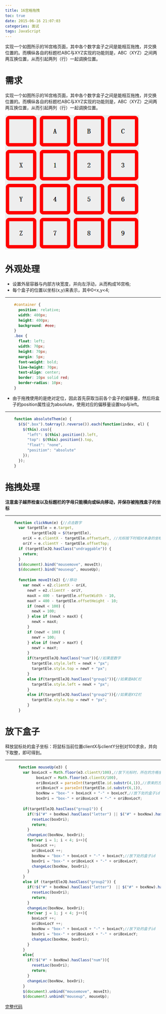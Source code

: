 ```yaml
---
title: 16宫格拖拽
toc: true
date: 2015-06-16 21:07:03
categories: 面试
tags: JavaScript
---
```


实现一个如图所示的16宫格页面，其中各个数字盒子之间是能相互拖拽，并交换位置的。而横纵各自的标题栏ABC与XYZ实现的功能则是，ABC（XYZ）之间两两互换位置，从而引起两列（行）一起调换位置。

<!-- more -->

# 需求
实现一个如图所示的16宫格页面，其中各个数字盒子之间是能相互拖拽，并交换位置的。而横纵各自的标题栏ABC与XYZ实现的功能则是，ABC（XYZ）之间两两互换位置，从而引起两列（行）一起调换位置。

![示意图](/post-img/16宫格拖拽.png)

# 外观处理

- 设置外层容器与内部方块宽度，并向左浮动，从而构成16宫格;
- 每个盒子的位置以坐标(x,y)来表示，其中0<x,y<4;

---

```css
	#container {
	  position: relative;
	  width: 400px;
	  height: 400px;
	  background: #eee;
	}
	.box {
	  float: left;
	  width: 70px;
	  height: 70px;
	  margin: 5px;
	  font-weight: bold;
	  line-height: 70px;
	  text-align: center;
	  border: 10px solid red;
	  border-radius: 10px;
	}
```

- 由于拖拽使用的是绝对定位，因此首先获取当前各个盒子的偏移量，然后将盒子的position属性设为absolute，使用对应的偏移量设置top与left。

---

```javascript
	function absoluteThem(e) {
	  $($(".box").toArray().reverse()).each(function(index, el) {
	    $(this).css({
	      "left": $(this).position().left,
	      "top": $(this).position().top,
	      "float": "none",
	      "position": "absolute"
	    });
	  });
	}
```

# 拖拽处理
**注意盒子越界检查以及标题栏的字母只能横向或纵向移动，并保存被拖拽盒子的坐标**

---

```javascript
	function clickNum(e) {//点击数字
	  var targetEle = e.target,
	        targetEleJQ = $(targetEle),
	    oriX = e.clientX - targetEle.offsetLeft, //光标按下时相对本身的坐标
	    oriY = e.clientY - targetEle.offsetTop;
	  if (targetEleJQ.hasClass("undraggable")) {
	    return;
	  }
	  $(document).bind("mousemove", moveIt);
	  $(document).bind("mouseup", mouseUp);

	  function moveIt(e2) {//移动
	    var newX = e2.clientX - oriX,
	      newY = e2.clientY - oriY,
	      maxX = 400 - targetEle.offsetWidth - 10,
	      maxY = 400 - targetEle.offsetHeight - 10;
	      if (newX < 100) {
	        newX = 100;
	      } else if (newX > maxX) {
	        newX = maxX;
	      }
	      if (newY < 100) {
	        newY = 100;
	      } else if (newY > maxY) {
	        newY = maxY;
	      }
	      if(targetEleJQ.hasClass("num")){//如果是数字
	        targetEle.style.left = newX + "px";
	        targetEle.style.top = newY + "px";
	      }
	      else if(targetEleJQ.hasClass("group1")){//如果是ABC栏
	        targetEle.style.left = newX + "px";
	      }
	      else if(targetEleJQ.hasClass("group2")){//如果是XYZ栏
	        targetEle.style.top = newY + "px";
	      }
	  }
```

# 放下盒子
释放鼠标处的盒子坐标：将鼠标当前位置clientX与clientY分别对100求余，并向下取整，即可得到。

---

```javascript
	  function mouseUp(e3) {
	    var boxLocX = Math.floor(e3.clientY/100),//放下光标时，所在的方格坐标
	          boxLocY = Math.floor(e3.clientX/100),
	          oriBoxLocX = parseInt(targetEle.id.substr(4,1)),//原来的方格坐标
	          oriBoxLocY = parseInt(targetEle.id.substr(6,1)),
	          boxNow = "box-" + boxLocX + "-" + boxLocY,//放下处的盒子id
	          boxOri = "box-" + oriBoxLocX + "-" + oriBoxLocY;

	    if(targetEleJQ.hasClass("group1")) {
	      if(!$("#" + boxNow).hasClass("letter") || $("#" + boxNow).hasClass("group2")){//点击的是字母而释放的是非字母
	        resetLoc(boxOri);
	        return;
	      }
	      changeLoc(boxNow, boxOri);
	      for(var i = 1; i < 4; i++){
	        boxLocX ++;
	        oriBoxLocX ++;
	        boxNow = "box-" + boxLocX + "-" + boxLocY;//放下处的盒子id
	        boxOri = "box-" + oriBoxLocX + "-" + oriBoxLocY;
	        changeLoc(boxNow, boxOri);
	      }
	    }
	    else if (targetEleJQ.hasClass("group2")) {
	      if(!$("#" + boxNow).hasClass("letter")  || $("#" + boxNow).hasClass("group1")){//点击的是字母而释放的是非字母
	        resetLoc(boxOri);
	        return;
	      }
	      changeLoc(boxNow, boxOri);
	      for(var j = 1; j < 4; j++){
	        boxLocY ++;
	        oriBoxLocY ++;
	        boxNow = "box-" + boxLocX + "-" + boxLocY;//放下处的盒子id
	        boxOri = "box-" + oriBoxLocX + "-" + oriBoxLocY;
	        changeLoc(boxNow, boxOri);
	      }
	    }
	    else{
	      if(!$("#" + boxNow).hasClass("num")){
	        resetLoc(boxOri);
	        return;
	      }
	      changeLoc(boxNow, boxOri);
	    }
	    $(document).unbind("mousemove", moveIt);
	    $(document).unbind("mouseup", mouseUp);
```

[完整代码](https://github.com/quanru/dragThem)
